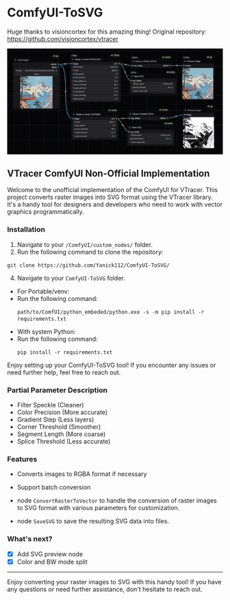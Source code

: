 # ComfyUI-ToSVG

Huge thanks to visioncortex for this amazing thing! Original repository: https://github.com/visioncortex/vtracer

![截图_20240613204507](examples/20241012_111028_265.png)

## VTracer ComfyUI Non-Official Implementation

Welcome to the unofficial implementation of the ComfyUI for VTracer. This project converts raster images into SVG format using the VTracer library. It's a handy tool for designers and developers who need to work with vector graphics programmatically.

### Installation

1. Navigate to your `/ComfyUI/custom_nodes/` folder.
2. Run the following command to clone the repository:

```shell
git clone https://github.com/Yanick112/ComfyUI-ToSVG/
```

4. Navigate to your `ComfyUI-ToSVG` folder.

- For Portable/venv:
- Run the following command:
  ```shell
  path/to/ComfUI/python_embeded/python.exe -s -m pip install -r requirements.txt
  ```
- With system Python:
- Run the following command:
  ```shell
  pip install -r requirements.txt
  ```

Enjoy setting up your ComfyUI-ToSVG tool! If you encounter any issues or need further help, feel free to reach out.

### Partial Parameter Description

- Filter Speckle (Cleaner)
- Color Precision (More accurate)
- Gradient Step (Less layers)
- Corner Threshold (Smoother)
- Segment Length (More coarse)
- Splice Threshold (Less accurate)

### Features

- Converts images to RGBA format if necessary
- Support batch conversion

- node `ConvertRasterToVector` to handle the conversion of raster images to SVG format with various parameters for customization.
- node `SaveSVG` to save the resulting SVG data into files.

### What's next?

- [x] Add SVG preview node
- [x] Color and BW mode split

---

Enjoy converting your raster images to SVG with this handy tool! If you have any questions or need further assistance, don't hesitate to reach out.
